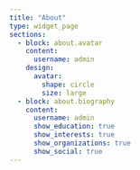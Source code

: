 ```yaml
---
title: "About"
type: widget_page
sections:
  - block: about.avatar
    content:
      username: admin
    design:
      avatar:
        shape: circle
        size: large
  - block: about.biography
    content:
      username: admin
      show_education: true
      show_interests: true
      show_organizations: true
      show_social: true
---
```

